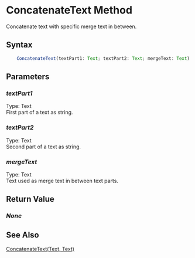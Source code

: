 # ConcatenateText Method
Concatenate text with specific merge text in between.

## Syntax
```javascript
	ConcatenateText(textPart1: Text; textPart2: Text; mergeText: Text)
```

## Parameters
### *textPart1*
Type: Text<br/>
First part of a text as string.
### *textPart2*
Type: Text<br/>
Second part of a text as string.
### *mergeText*
Type: Text<br/>
Text used as merge text in between text parts.

## Return Value
### *None*

## See Also
[ConcatenateText(Text, Text)](./ConcatenateText1.md)<br />
